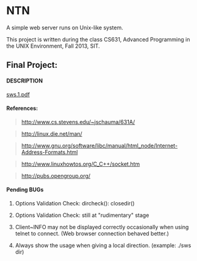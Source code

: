 # NTN

A simple web server runs on Unix-like system.

This project is written during the class CS631, Advanced Programming 
in the UNIX Environment, Fall 2013, SIT.

## Final Project:

#### DESCRIPTION

[sws.1.pdf](http://www.cs.stevens.edu/~jschauma/631A/sws.1.pdf)

#### References:

> http://www.cs.stevens.edu/~jschauma/631A/

> http://linux.die.net/man/

> http://www.gnu.org/software/libc/manual/html_node/Internet-Address-Formats.html

> http://www.linuxhowtos.org/C_C++/socket.htm

> http://pubs.opengroup.org/

#### Pending BUGs

1. Options Validation Check: dircheck(): closedir()

2. Options Validation Check: still at "rudimentary" stage

3. Client~INFO may not be displayed correctly occasionally when using telnet to connect. (Web browser connection behaved better.)

4. Always show the usage when giving a local direction. (example: ./sws dir)
